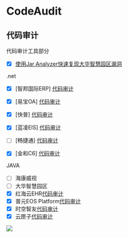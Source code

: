 # CodeAudit

## 代码审计

代码审计工具部分

- [x]  [使用Jar Analyzer快速复现大华智慧园区漏洞](Code_Audit/jaranalyzer.md)

.net

- [x] [智邦国际ERP] [代码审计](Code_Audit/zhibangguoji.md)

- [x] [易宝OA] [代码审计](Code_Audit/yibao.md)

- [x] [快普] [代码审计](Code_Audit/kuaipu.md)

- [x] [蓝凌EIS] [代码审计](Code_Audit/lanling.md)

- [ ] [畅捷通] [代码审计](Code_Audit)

- [x] [金和C6] [代码审计](Code_Audit/c6.md)

JAVA

- [ ] 海康威视
- [ ] 大华智慧园区
- [x] 红海云EHR[代码审计](Code_Audit/honghaiyun.md)
- [x] 普元EOS Platform[代码审计](Code_Audit/puyuan.md)
- [x] 时空智友[代码审计](Code_Audit/shikong.md)
- [x] 云匣子[代码审计](Code_Audit/yunxiazi.md)

![](https://img.xwyue.com/i/2024/03/29/660619bd229f5.png)

